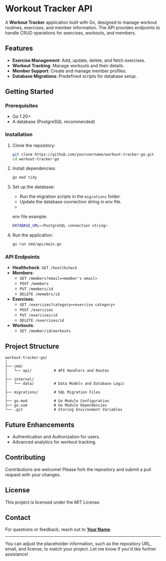 # Workout Tracker API

A **Workout Tracker** application built with Go, designed to manage workout routines, exercises, and member information. The API provides endpoints to handle CRUD operations for exercises, workouts, and members.

## Features
- **Exercise Management**: Add, update, delete, and fetch exercises.
- **Workout Tracking**: Manage workouts and their details.
- **Member Support**: Create and manage member profiles.
- **Database Migrations**: Predefined scripts for database setup.

## Getting Started

### Prerequisites
- Go 1.20+
- A database (PostgreSQL recommended)

### Installation
1. Clone the repository:
   ```bash
   git clone https://github.com/yourusername/workout-tracker-go.git
   cd workout-tracker-go
   ```
2. Install dependencies:
   ```bash
   go mod tidy
   ```
3. Set up the database:
   - Run the migration scripts in the `migrations` folder.
   - Update the database connection string in env file.
   - 
   env file example:
   ```bash
   DATABASE_URL=<PostgreSQL connection string>
   ```

4. Run the application:
   ```bash
   go run cmd/api/main.go
   ```

### API Endpoints
- **Healthcheck**: `GET /healthcheck`
- **Members**:
  - `GET /members?email=<member's email>`
  - `POST /members`
  - `PUT /members/id`
  - `DELETE /memebrs/id`
- **Exercises**:
  - `GET /exercises?category=<exercise category>`
  - `POST /exercises`
  - `PUT /exercises/id`
  - `DELETE /exercises/id`
- **Workouts**:
  - `GET /member/id/workouts`

## Project Structure
```plaintext
workout-tracker-go/
│
├── cmd/
│   └── api/          # API Handlers and Routes
│
├── internal/
│   └── data/         # Data Models and Database Logic
│
├── migrations/       # SQL Migration Files
│
├── go.mod            # Go Module Configuration
├── go.sum            # Go Module Dependencies
└── .git              # Storing Environment Variables
```

## Future Enhancements
- Authentication and Authorization for users.
- Advanced analytics for workout tracking.

## Contributing
Contributions are welcome! Please fork the repository and submit a pull request with your changes.

## License
This project is licensed under the MIT License.

## Contact
For questions or feedback, reach out to **[Your Name](mailto:youremail@example.com)**.

---

You can adjust the placeholder information, such as the repository URL, email, and license, to match your project. Let me know if you'd like further assistance!
